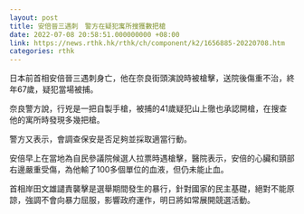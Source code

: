 ```yaml
---
layout: post
title: 安倍晉三遇刺　警方在疑犯寓所搜獲數把槍
date: 2022-07-08 20:58:51.000000000 +08:00
link: https://news.rthk.hk/rthk/ch/component/k2/1656885-20220708.htm
categories: rthk
---
```


日本前首相安倍晉三遇刺身亡，他在奈良街頭演說時被槍擊，送院後傷重不治，終年67歲，疑犯當場被捕。

奈良警方說，行兇是一把自製手槍，被捕的41歲疑犯山上徹也承認開槍，在搜查他的寓所時發現多幾把槍。

警方又表示，會調查保安是否足夠並採取適當行動。

安倍早上在當地為自民參議院候選人拉票時遇槍擊，醫院表示，安倍的心臟和頸部右邊嚴重受傷，為他輸了100多個單位的血液，但仍未能止血。

首相岸田文雄譴責襲擊是選舉期間發生的暴行，針對國家的民主基礎，絕對不能原諒，強調不會向暴力屈服，影響政府運作，明日將如常展開競選活動。
